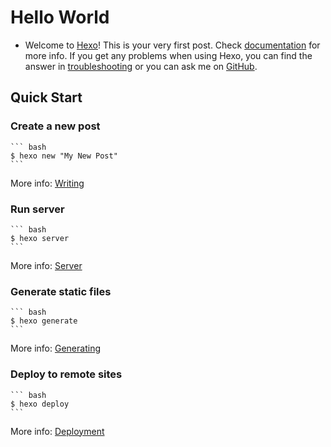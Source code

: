 # Hello World
- Welcome to [Hexo](https://hexo.io/)! This is your very first post. Check [documentation](https://hexo.io/docs/) for more info. If you get any problems when using Hexo, you can find the answer in [troubleshooting](https://hexo.io/docs/troubleshooting.html) or you can ask me on [GitHub](https://github.com/hexojs/hexo/issues).

## Quick Start

### Create a new post
    ``` bash
    $ hexo new "My New Post"
    ```
More info: [Writing](https://hexo.io/docs/writing.html)

### Run server

    ``` bash
    $ hexo server
    ```
More info: [Server](https://hexo.io/docs/server.html)

### Generate static files
    ``` bash
    $ hexo generate
    ```
More info: [Generating](https://hexo.io/docs/generating.html)

### Deploy to remote sites
    ``` bash
    $ hexo deploy
    ```
More info: [Deployment](https://hexo.io/docs/deployment.html)